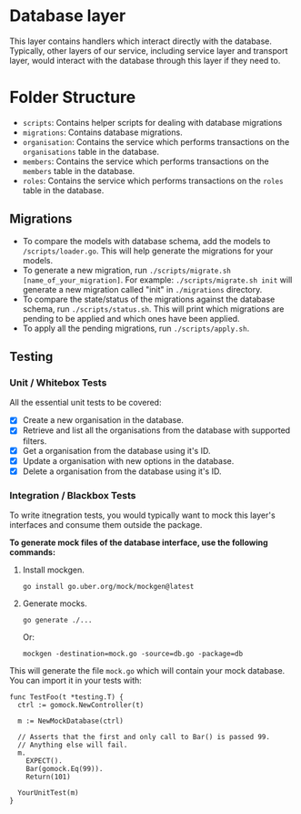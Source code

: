 # Database layer

This layer contains handlers which interact directly with the database. Typically, other layers of our service, including service layer and transport layer, would interact with the database through this layer if they need to.

# Folder Structure

- `scripts`: Contains helper scripts for dealing with database migrations
- `migrations`: Contains database migrations.
- `organisation`: Contains the service which performs transactions on the `organisations` table in the database.
- `members`: Contains the service which performs transactions on the `members` table in the database.
- `roles`: Contains the service which performs transactions on the `roles` table in the database.

## Migrations

- To compare the models with database schema, add the models to `/scripts/loader.go`. This will help generate the migrations for your models.
- To generate a new migration, run `./scripts/migrate.sh [name_of_your_migration]`. For example: `./scripts/migrate.sh init` will generate a new migration called "init" in `./migrations` directory.
- To compare the state/status of the migrations against the database schema, run `./scripts/status.sh`. This will print which migrations are pending to be applied and which ones have been applied.
- To apply all the pending migrations, run `./scripts/apply.sh`.

## Testing

### Unit / Whitebox Tests

All the essential unit tests to be covered:

- [x] Create a new organisation in the database.
- [x] Retrieve and list all the organisations from the database with supported filters.
- [x] Get a organisation from the database using it's ID.
- [x] Update a organisation with new options in the database.
- [x] Delete a organisation from the database using it's ID.

### Integration / Blackbox Tests

To write itnegration tests, you would typically want to mock this layer's interfaces and consume them outside the package.

**To generate mock files of the database interface, use the following commands:**

1. Install mockgen.
    ```
    go install go.uber.org/mock/mockgen@latest
    ```
1. Generate mocks.
    ```
    go generate ./...
    ```
    Or:
    ```
    mockgen -destination=mock.go -source=db.go -package=db
    ```

This will generate the file `mock.go` which will contain your mock database. You can import it in your tests with:

```
func TestFoo(t *testing.T) {
  ctrl := gomock.NewController(t)

  m := NewMockDatabase(ctrl)

  // Asserts that the first and only call to Bar() is passed 99.
  // Anything else will fail.
  m.
    EXPECT().
    Bar(gomock.Eq(99)).
    Return(101)

  YourUnitTest(m)
}
```